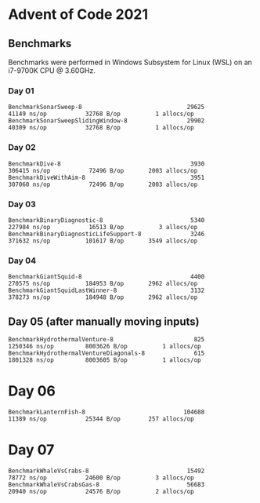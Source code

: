 # Advent of Code 2021

## Benchmarks

Benchmarks were performed in Windows Subsystem for Linux (WSL) on an i7-9700K CPU @ 3.60GHz.

### Day 01

```
BenchmarkSonarSweep-8                              29625             41149 ns/op           32768 B/op          1 allocs/op
BenchmarkSonarSweepSlidingWindow-8                 29902             40309 ns/op           32768 B/op          1 allocs/op
```

### Day 02

```
BenchmarkDive-8                                     3930            306415 ns/op           72496 B/op       2003 allocs/op
BenchmarkDiveWithAim-8                              3951            307060 ns/op           72496 B/op       2003 allocs/op
```

### Day 03

```
BenchmarkBinaryDiagnostic-8                         5340            227984 ns/op           16513 B/op          3 allocs/op
BenchmarkBinaryDiagnosticLifeSupport-8              3246            371632 ns/op          101617 B/op       3549 allocs/op
```

### Day 04

```
BenchmarkGiantSquid-8                               4400            270575 ns/op          184953 B/op       2962 allocs/op
BenchmarkGiantSquidLastWinner-8                     3132            378273 ns/op          184948 B/op       2962 allocs/op
```

## Day 05 (after manually moving inputs)

```
BenchmarkHydrothermalVenture-8                       825           1250346 ns/op         8003626 B/op          1 allocs/op
BenchmarkHydrothermalVentureDiagonals-8              615           1801328 ns/op         8003605 B/op          1 allocs/op
```

# Day 06

```
BenchmarkLanternFish-8                            104688             11389 ns/op           25344 B/op        257 allocs/op
```

# Day 07

```
BenchmarkWhaleVsCrabs-8                            15492             78772 ns/op           24600 B/op          3 allocs/op
BenchmarkWhaleVsCrabsGas-8                         56683             20940 ns/op           24576 B/op          2 allocs/op
```